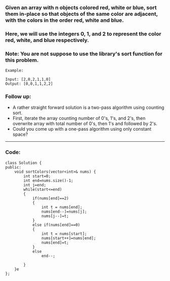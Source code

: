 ### Given an array with n objects colored red, white or blue, sort them in-place so that objects of the same color are adjacent, with the colors in the order red, white and blue.

### Here, we will use the integers 0, 1, and 2 to represent the color red, white, and blue respectively.

### Note: You are not suppose to use the library's sort function for this problem.

```
Example:

Input: [2,0,2,1,1,0]
Output: [0,0,1,1,2,2]
```
### Follow up:

- A rather straight forward solution is a two-pass algorithm using counting sort.
- First, iterate the array counting number of 0's, 1's, and 2's, then overwrite array with total number of 0's, then 1's and followed by 2's.
- Could you come up with a one-pass algorithm using only constant space?

---

### Code:

```
class Solution {
public:
    void sortColors(vector<int>& nums) {
        int start=0;
        int end=nums.size()-1;
        int j=end;
        while(start<=end)
        {
            if(nums[end]==2)
            { 
                int t = nums[end];
                nums[end--]=nums[j];
                nums[j--]=t;
            }
            else if(nums[end]==0)
            {
                int t = nums[start];
                nums[start++]=nums[end];
                nums[end]=t;
            }
            else
                end--;
            
        }
    }e
};
```
